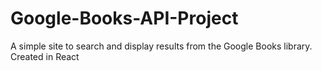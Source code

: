# Google-Books-API-Project
A simple site to search and display results from the Google Books library. Created in React
